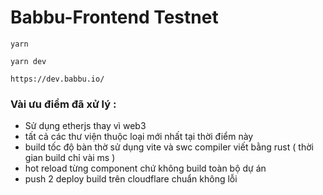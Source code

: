 # Babbu-Frontend Testnet

```
yarn
```

```
yarn dev
```

```
https://dev.babbu.io/
````

### Vài ưu điểm đã xử lý :
- Sử dụng etherjs thay vì web3
- tất cả các thư viện thuộc loại mới nhất tại thời điểm này
- build tốc độ bàn thờ sử dụng vite và swc compiler viết bằng rust ( thời gian build chỉ vài ms )
- hot reload từng component chứ không build toàn bộ dự án 
- push 2 deploy build trên cloudflare chuẩn không lỗi
